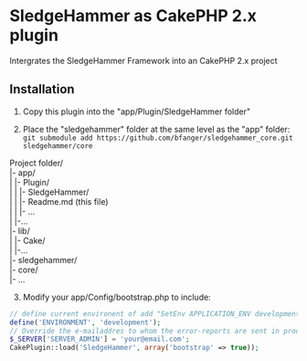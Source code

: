# SledgeHammer as CakePHP 2.x plugin #

Intergrates the SledgeHammer Framework into an CakePHP 2.x project

## Installation ##
1. Copy this plugin into the "app/Plugin/SledgeHammer folder"

2. Place the "sledgehammer" folder at the same level as the "app" folder:  
``` git submodule add https://github.com/bfanger/sledgehammer_core.git sledgehammer/core ```

 Project folder/  
 |- app/  
 | |- Plugin/  
 | | |- SledgeHammer/  
 | |    |- Readme.md (this file)  
 | |    |- ...  
 | |-...  
 |- lib/  
 | |- Cake/  
 |   |-...  
 |- sledgehammer/  
   |- core/  
   |- ...   
 

3. Modify your app/Config/bootstrap.php to include:

```php
// define current environent of add "SetEnv APPLICATION_ENV development" to your httpd.conf or .htaccess
define('ENVIRONMENT', 'development');
// Override the e-mailaddres to whom the error-reports are sent in production mode.
$_SERVER['SERVER_ADMIN'] = 'your@email.com';
CakePlugin::load('SledgeHammer', array('bootstrap' => true));
```

